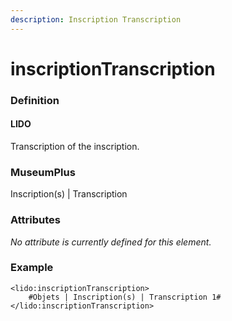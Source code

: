 ```yaml
---
description: Inscription Transcription
---
```


# inscriptionTranscription

### Definition

#### LIDO

Transcription of the inscription.

### MuseumPlus

Inscription(s) | Transcription

### Attributes

_No attribute is currently defined for this element._

### Example

```markup
<lido:inscriptionTranscription>
    #Objets | Inscription(s) | Transcription 1#
</lido:inscriptionTranscription>
```
